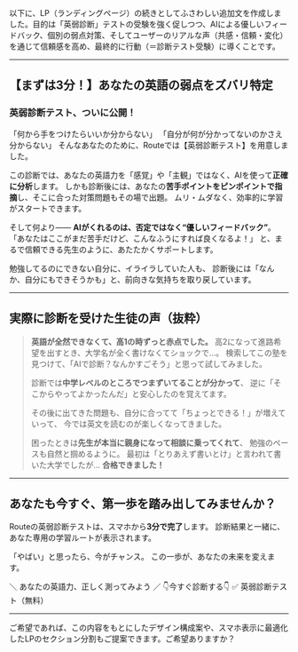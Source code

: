 以下に、LP（ランディングページ）の続きとしてふさわしい追加文を作成しました。目的は「英弱診断」テストの受験を強く促しつつ、AIによる優しいフィードバック、個別の弱点対策、そしてユーザーのリアルな声（共感・信頼・変化）を通じて信頼感を高め、最終的に行動（＝診断テスト受験）に導くことです。

---

## 【まずは3分！】あなたの英語の弱点をズバリ特定

### 英弱診断テスト、ついに公開！

「何から手をつけたらいいか分からない」
「自分が何が分かってないのかさえ分からない」
そんなあなたのために、Routeでは【英弱診断テスト】を用意しました。

この診断では、あなたの英語力を「感覚」や「主観」ではなく、AIを使って**正確に分析**します。
しかも診断後には、あなたの**苦手ポイントをピンポイントで指摘**し、そこに合った対策問題もその場で出題。
ムリ・ムダなく、効率的に学習がスタートできます。

そして何より――
**AIがくれるのは、否定ではなく“優しいフィードバック”**。
「あなたはここがまだ苦手だけど、こんなふうにすれば良くなるよ！」
と、まるで信頼できる先生のように、あたたかくサポートします。

勉強してるのにできない自分に、イライラしていた人も、
診断後には「なんか、自分にもできそうかも」と、前向きな気持ちを取り戻しています。

---

## 実際に診断を受けた生徒の声（抜粋）

> **英語が全然できなくて、高1の時ずっと赤点でした。**
> 高2になって進路希望を出すとき、大学名が全く書けなくてショックで…。
> 検索してこの塾を見つけて、「AIで診断？なんかすごそう」と思って試してみました。
>
> 診断では**中学レベルのところでつまずいてることが分かって**、
> 逆に「そこからやってよかったんだ」と安心したのを覚えてます。
>
> その後に出てきた問題も、自分に合ってて「ちょっとできる！」が増えていって、
> 今では英文を読むのが楽しくなってきました。
>
> 困ったときは**先生が本当に親身になって相談に乗ってくれて**、
> 勉強のペースも自然と掴めるように。
> 最初は「とりあえず書いとけ」と言われて書いた大学でしたが…
> **合格できました！**

---

## あなたも今すぐ、第一歩を踏み出してみませんか？

Routeの英弱診断テストは、スマホから**3分で完了**します。
診断結果と一緒に、あなた専用の学習ルートが表示されます。

「やばい」と思ったら、今がチャンス。
この一歩が、あなたの未来を変えます。

＼ あなたの英語力、正しく測ってみよう ／
👇今すぐ診断する👇
✅ 英弱診断テスト（無料）

---

ご希望であれば、この内容をもとにしたデザイン構成案や、スマホ表示に最適化したLPのセクション分割もご提案できます。ご希望ありますか？
